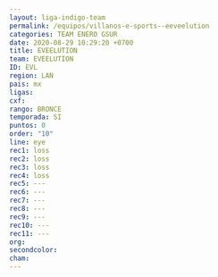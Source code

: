 ```yaml
---
layout: liga-indigo-team
permalink: /equipos/villanos-e-sports--eeveelution
categories: TEAM ENERO GSUR
date: 2020-08-29 10:29:20 +0700
title: EVEELUTION
team: EVEELUTION
ID: EVL
region: LAN
pais: mx
ligas: 
cxf: 
rango: BRONCE
temporada: SI
puntos: 0
order: "10"
line: eye
rec1: loss
rec2: loss
rec3: loss
rec4: loss
rec5: ---
rec6: ---
rec7: ---
rec8: ---
rec9: ---
rec10: ---
rec11: ---
org: 
secondcolor: 
cham:
---
```

